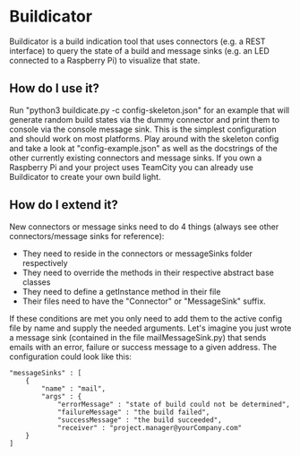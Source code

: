 Buildicator
===========

Buildicator is a build indication tool that uses connectors (e.g. a REST interface) to query the state of a build and 
message sinks (e.g. an LED connected to a Raspberry Pi) to visualize that state. 

How do I use it?
----------------

Run "python3 buildicate.py -c config-skeleton.json" for an example that will generate random build states via the dummy
connector and print them to console via the console message sink. This is the simplest configuration and should work on 
most platforms. Play around with the skeleton config and take a look at "config-example.json" as well as the docstrings
of the other currently existing connectors and message sinks. If you own a Raspberry Pi and your project uses TeamCity
you can already use Buildicator to create your own build light.

How do I extend it?
-------------------

New connectors or message sinks need to do 4 things (always see other connectors/message sinks for reference):

- They need to reside in the connectors or messageSinks folder respectively
- They need to override the methods in their respective abstract base classes
- They need to define a getInstance method in their file
- Their files need to have the "Connector" or "MessageSink" suffix.

If these conditions are met you only need to add them to the active config file by name and supply the needed arguments.
Let's imagine you just wrote a message sink (contained in the file mailMessageSink.py) that sends emails with an error, 
failure or success message to a given address. The configuration could look like this:

    "messageSinks" : [
        {
            "name" : "mail",
            "args" : {
                "errorMessage" : "state of build could not be determined",
                "failureMessage" : "the build failed",
                "successMessage" : "the build succeeded",
                "receiver" : "project.manager@yourCompany.com"
        }
    ]
